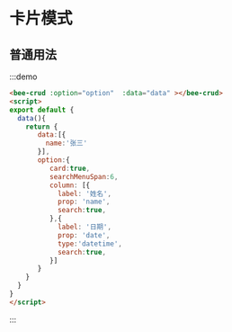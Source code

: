 <script>
export default {
  data(){
    return {
       data:[{
         name:'张三'
       }],
       option:{
          card:true,
          searchMenuSpan:6,
          column: [{
            label: '姓名',
            prop: 'name',
            search:true,
          },{
            label: '日期',
            prop: 'date',
            type:'datetime',
            search:true,
          }]
       }
    }
  }
}
</script>

# 卡片模式

## 普通用法

<div class="demo-block">
<bee-crud :option="option"  :data="data" ></bee-crud>
</div>

:::demo  
```html
<bee-crud :option="option"  :data="data" ></bee-crud>
<script>
export default {
  data(){
    return {
       data:[{
         name:'张三'
       }],
       option:{
          card:true,
          searchMenuSpan:6,
          column: [{
            label: '姓名',
            prop: 'name',
            search:true,
          },{
            label: '日期',
            prop: 'date',
            type:'datetime',
            search:true,
          }]
       }
    }
  }
}
</script>

```
:::